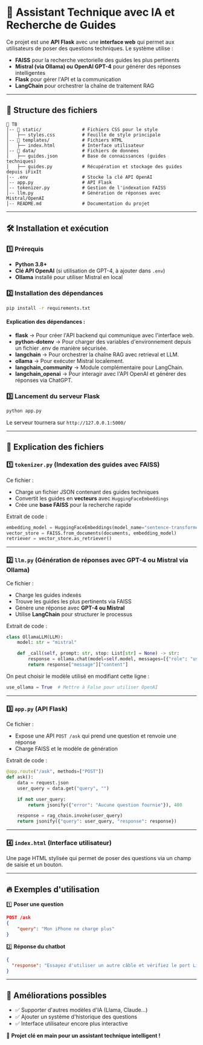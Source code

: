# 🚀 Assistant Technique avec IA et Recherche de Guides

Ce projet est une **API Flask** avec une **interface web** qui permet aux utilisateurs de poser des questions techniques. Le système utilise :

- **FAISS** pour la recherche vectorielle des guides les plus pertinents
- **Mistral (via Ollama) ou OpenAI GPT-4** pour générer des réponses intelligentes
- **Flask** pour gérer l'API et la communication
- **LangChain** pour orchestrer la chaîne de traitement RAG

---

## 📁 Structure des fichiers

```
📂 TB
│-- 📂 static/               # Fichiers CSS pour le style
│   ├── styles.css          # Feuille de style principale
│-- 📂 templates/            # Fichiers HTML
│   ├── index.html          # Interface utilisateur
│-- 📂 data/                 # Fichiers de données
│   ├── guides.json         # Base de connaissances (guides techniques)
│   ├── guides.py           # Récupération et stockage des guides depuis iFixIt
│-- .env                    # Stocke la clé API OpenAI
│-- app.py                  # API Flask
│-- tokenizer.py            # Gestion de l'indexation FAISS
│-- llm.py                  # Génération de réponses avec Mistral/OpenAI
│-- README.md               # Documentation du projet
```

---

## 🛠️ Installation et exécution

### 1️⃣ Prérequis

- **Python 3.8+**
- **Clé API OpenAI** (si utilisation de GPT-4, à ajouter dans `.env`)
- **Ollama** installé pour utiliser Mistral en local

### 2️⃣ Installation des dépendances

```bash
pip install -r requirements.txt
```

#### Explication des dépendances :

- **flask** → Pour créer l'API backend qui communique avec l'interface web.
- **python-dotenv** → Pour charger des variables d'environnement depuis un fichier .env de manière sécurisée.
- **langchain** → Pour orchestrer la chaîne RAG avec retrieval et LLM.
- **ollama** → Pour exécuter Mistral localement.
- **langchain_community** → Module complémentaire pour LangChain.
- **langchain_openai** → Pour interagir avec l'API OpenAI et générer des réponses via ChatGPT.

### 3️⃣ Lancement du serveur Flask

```bash
python app.py
```

Le serveur tournera sur `http://127.0.0.1:5000/`

---

## 📝 Explication des fichiers

### **1️⃣ `tokenizer.py`** (Indexation des guides avec FAISS)

Ce fichier :

- Charge un fichier JSON contenant des guides techniques
- Convertit les guides en **vecteurs** avec `HuggingFaceEmbeddings`
- Crée une **base FAISS** pour la recherche rapide

Extrait de code :

```python
embedding_model = HuggingFaceEmbeddings(model_name="sentence-transformers/paraphrase-MiniLM-L6-v2")
vector_store = FAISS.from_documents(documents, embedding_model)
retriever = vector_store.as_retriever()
```

---

### **2️⃣ `llm.py`** (Génération de réponses avec GPT-4 ou Mistral via Ollama)

Ce fichier :

- Charge les guides indexés
- Trouve les guides les plus pertinents via FAISS
- Génère une réponse avec **GPT-4 ou Mistral**
- Utilise **LangChain** pour structurer le processus

Extrait de code :

```python
class OllamaLLM(LLM):
    model: str = "mistral"

    def _call(self, prompt: str, stop: List[str] = None) -> str:
        response = ollama.chat(model=self.model, messages=[{"role": "user", "content": prompt}])
        return response["message"]["content"]
```

On peut choisir le modèle utilisé en modifiant cette ligne :

```python
use_ollama = True  # Mettre à False pour utiliser OpenAI
```

---

### **3️⃣ `app.py`** (API Flask)

Ce fichier :

- Expose une API `POST /ask` qui prend une question et renvoie une réponse
- Charge FAISS et le modèle de génération

Extrait de code :

```python
@app.route("/ask", methods=["POST"])
def ask():
    data = request.json
    user_query = data.get("query", "")

    if not user_query:
        return jsonify({"error": "Aucune question fournie"}), 400

    response = rag_chain.invoke(user_query)
    return jsonify({"query": user_query, "response": response})
```

---

### **4️⃣ `index.html`** (Interface utilisateur)

Une page HTML stylisée qui permet de poser des questions via un champ de saisie et un bouton.

---

## 🔥 Exemples d'utilisation

1️⃣ **Poser une question**

```json
POST /ask
{
    "query": "Mon iPhone ne charge plus"
}
```

2️⃣ **Réponse du chatbot**

```json
{
  "response": "Essayez d'utiliser un autre câble et vérifiez le port Lightning."
}
```

---

## 🎯 Améliorations possibles

- ✅ Supporter d'autres modèles d'IA (Llama, Claude...)
- ✅ Ajouter un système d'historique des questions
- ✅ Interface utilisateur encore plus interactive

🚀 **Projet clé en main pour un assistant technique intelligent !**
